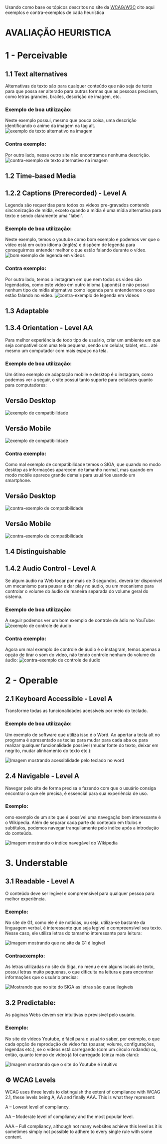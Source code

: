 Usando como base os tópicos descritos no site da [WCAG/W3C](https://www.w3.org/WAI/WCAG21/quickref/) cito aqui exemplos e contra-exemplos de cada heurística

# AVALIAÇÃO HEURISTICA
  # 1 - Perceivable
  ## 1.1 Text alternatives
  Alternativas de texto são para qualquer conteúdo que não seja de texto para que possa ser alterado para outras formas que as pessoas precisem, como letras grandes, brailes, descrição de imagem, etc.
  
  ### Exemplo de boa utilização:
  Neste exemplo possui, mesmo que pouca coisa, uma descrição identificando o anime da imagem na tag alt.
  ![exemplo de texto alternativo na imagem](Imagens/heuristica1-exemplo.png )

  
  ### Contra exemplo:
  Por outro lado, nesse outro site não encontramos nenhuma descrição.
  ![contra-exemplo de texto alternativo na imagem](Imagens/heuristica1-contraexemplo.png )

    
  ## 1.2 Time-based Media
  ## 1.2.2 Captions (Prerecorded) - Level A
  Legenda são requeridas para todos os videos pre-gravados contendo sincronização de mídia, exceto quando a mídia é uma mídia alternativa para texto e sendo claramente uma "label". 
  ### Exemplo de boa utilização:
  Neste exemplo, temos o youtube como bom exemplo e podemos ver que o vídeo está em outro idioma (inglês) e dispõem de legenda para conseguirmos entender melhor o que estão falando durante o vídeo.
  ![bom exemplo de legenda em vídeos](Imagens/Heuristica2-exemplo.jpeg )
  ### Contra exemplo:
  Por outro lado, temos o instagram em que nem todos os video são legendados, como este vídeo em outro idioma (japonês) e não possui nenhum tipo de mídia alternativa como legenda para entendermos o que estão falando no vídeo.
  ![contra-exemplo de legenda em vídeos](Imagens/Heuristica2-contraexemplo.jpeg )

  ## 1.3 Adaptable
  ## 1.3.4 Orientation - Level AA
  Para melhor experiência de todo tipo de usuário, criar um ambiente em que seja compatível com uma tela pequena, sendo um celular, tablet, etc... até mesmo um computador com mais espaço na tela.
  ### Exemplo de boa utilização:
  Um ótimo exemplo de adaptação mobile e desktop é o instagram, como podemos ver a seguir, o site possui tanto suporte para celulares quanto para computadores:
  ## Versão Desktop
  ![exemplo de compatibilidade](Imagens/Heuristica3-exemploDesktop.jpeg )
  
  ## Versão Mobile
  ![exemplo de compatibilidade](Imagens/Heuristica3-exemploMobile.jpeg )

  ### Contra exemplo:
  Como mal exemplo de compatibilidade temos o SIGA, que quando no modo desktop as informações aparecem de tamanho normal, mas quando em modo mobile aparece grande demais para usuários usando um smartphone.
  
  ## Versão Desktop
  ![contra-exemplo de compatibilidade](Imagens/Heuristica3-contraexemploDdesktop.jpeg)
  
  ## Versão Mobile
  ![contra-exemplo de compatibilidade](Imagens/Heuristica3-contraexemploMobile.jpeg )

  
  ## 1.4 Distinguishable
  ## 1.4.2 Audio Control - Level A
  Se algum áudio na Web tocar por mais de 3 segundos, deverá ter disponível um mecanismo para pausar e dar play no áudio, ou um mecanismo para controlar o volume do áudio de maneira separada do volume geral do sistema.
  
  ### Exemplo de boa utilização:
  A seguir podemos ver um bom exemplo de controle de ádio no YouTube:
  ![exemplo de controle de áudio](Imagens/Heuristica4-exemplo.jpeg )
  
  ### Contra exemplo:
  Agora um mal exemplo de controle de áudio é o instagram, temos apenas a opção de tirar o som do vídeo, não tendo controle nenhum do volume do áudio:
  ![contra-exemplo de controle de áudio](Imagens/Heuristica4-contraexemplo.jpeg )


  # 2 - Operable  
  ## 2.1 Keyboard Accessible - Level A
  Transforme todas as funcionalidades acessíveis por meio do teclado.

  ### Exemplo de boa utilização:
  Um exemplo de software que utiliza isso é o Word. Ao apertar a tecla alt no programa é apresentado as teclas para mudar para cada aba ou para realizar qualquer funcionalidade possível (mudar fonte do texto, deixar em negrito, mudar alinhamento do texto etc.):

  ![Imagem mostrando acessiblidade pelo teclado no word](Imagens/Heuristica5-exemplo.png)

  ## 2.4 Navigable - Level A 
  Navegar pelo site de forma precisa e fazendo com que o usuário consiga encontrar o que ele precisa, é essencial para sua experiência de uso.

  ### Exemplo:
  omo exemplo de um site que é possível uma navegação bem interessante é o Wikipedia. Além de separar cada parte do conteúdo em títulos e subtítulos, podemos navegar tranquilamente pelo indíce após a introdução do conteúdo.

  ![Imagem mostrando o indíce navegável do Wikipedia](Imagens/Heuristica6-exemplo.png)

  # 3. Understable
  ## 3.1 Readable - Level A
  O conteúdo deve ser legível e compreensível para qualquer pessoa para melhor experiência.

### Exemplo:
No site de G1, como ele é de notícias, ou seja, utiliza-se bastante da linguagem verbal, é interessante que seja legível e compreensível seu texto. Nesse caso, ele utiliza letras do tamanho interessante para leitura:

![Imagem mostrando que no site da G1 é legível](Imagens/Heuristica7-exemplo.png)

  ### Contraexemplo:
  As letras utilizadas no site do Siga, no menu e em alguns locais de texto, possui letras muito pequenas, o que dificulta na leitura e para encontrar informações que o usuário precisa:

  ![Mostrando que no site do SIGA as letras são quase ilegíveis](Imagens/Heuristica7-contraexemplo.png)

  ## 3.2 Predictable:
  As páginas Webs devem ser intuitivas e previsível pelo usuário.

  ### Exemplo:
  No site de vídeos Youtube, é fácil para o usuário saber, por exemplo, o que cada opção de reprodução de vídeo faz (pausar, volume, configurações, legendas etc.), se o vídeos está carregando (com um circulo rodando) ou, então, quanto tempo de vídeo já foi carregado (cinza mais claro):

  ![Imagem mostrando que o site do Youtube é intuitivo](Imagens/Heuristica8-exemplo.png)

## ⚙️ WCAG Levels
WCAG uses three levels to distinguish the extent of compliance with WCAG 2.1, these levels being A, AA and finally AAA. This is what they represent:

A – Lowest level of compliancy.

AA – Moderate level of compliancy and the most popular level.

AAA – Full compliancy, although not many websites achieve this level as it is sometimes simply not possible to adhere to every single rule with some content.
     
